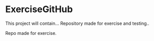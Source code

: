 # ExerciseGitHub

This project will contain...
Repository made for exercise and testing..

Repo made for exercise.


